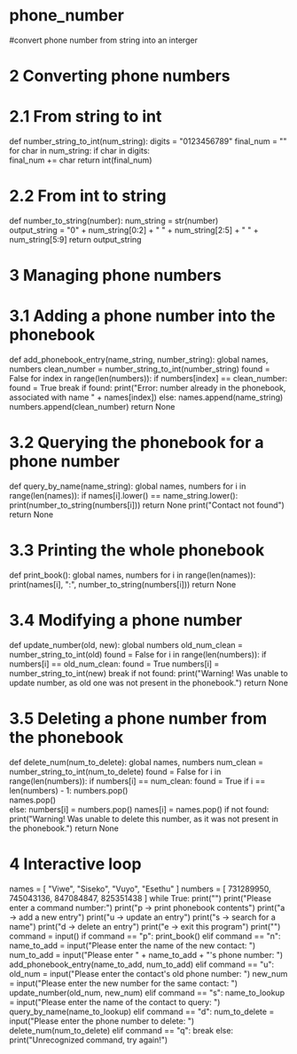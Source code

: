 # phone_number
#convert phone number from string into an interger


# 2 Converting phone numbers
# 2.1 From string to int

def number_string_to_int(num_string):
		digits = "0123456789"
		final_num = ""
		for char in num_string:
		    if char in digits:		
				    final_num += char
		return int(final_num)

# 2.2 From int to string

def number_to_string(number):
    num_string = str(number) 	
    output_string = "0" + num_string[0:2] + " " + num_string[2:5] + " " + num_string[5:9]
    return output_string

# 3 Managing phone numbers
# 3.1 Adding a phone number into the phonebook

def add_phonebook_entry(name_string, number_string): 
                global names, numbers 
                clean_number = number_string_to_int(number_string)
                found = False
                for index in range(len(numbers)):
	                   if numbers[index] == clean_number:
	                                      found = True
	                                      break
                if found:
	                   print("Error: number already in the phonebook, associated with name " + names[index])
                else:
	                names.append(name_string)
	                numbers.append(clean_number)
                return None


# 3.2 Querying the phonebook for a phone number

def query_by_name(name_string):
                global names, numbers
                for i in range(len(names)):
	                   if names[i].lower() == name_string.lower():
	                                     print(number_to_string(numbers[i]))
	                                     return None
                print("Contact not found")
                return None


# 3.3 Printing the whole phonebook

def print_book():
                global names, numbers
                for i in range(len(names)):
	                         print(names[i], ":", number_to_string(numbers[i]))
                return None

# 3.4 Modifying a phone number

def update_number(old, new):
                global numbers
                old_num_clean = number_string_to_int(old)
                found = False
                for i in range(len(numbers)):
	                 if numbers[i] == old_num_clean:
	                             found = True
	                             numbers[i] = number_string_to_int(new)
	                             break
                if not found: 
	                 print("Warning! Was unable to update number, as old one was not present in the phonebook.")
                return None


# 3.5 Deleting a phone number from the phonebook

def delete_num(num_to_delete):
                global names, numbers
                num_clean = number_string_to_int(num_to_delete)
                found = False
                for i in range(len(numbers)): 
	                 if numbers[i] == num_clean:
	                            found = True
	                            if i == len(numbers) - 1:
		                               numbers.pop()	
		                               names.pop()		
	                            else:
		                               numbers[i] = numbers.pop()
		                               names[i] = names.pop()
                if not found:
	                 print("Warning! Was unable to delete this number, as it was not present in the phonebook.")
                return None

# 4 Interactive loop


names = [ "Viwe", "Siseko", "Vuyo", "Esethu" ]
numbers = [ 731289950, 745043136, 847084847, 825351438 ]
while True:
    print("")
    print("Please enter a command number:")
    print("p -> print phonebook contents")
    print("a -> add a new entry")
    print("u -> update an entry")
    print("s -> search for a name")
    print("d -> delete an entry")
    print("e -> exit this program")
    print("")
    command = input()
    if command == "p":
	           print_book()
    elif command == "n":
	           name_to_add = input("Please enter the name of the new contact: ")
	           num_to_add = input("Please enter " + name_to_add + "'s phone number: ")
	           add_phonebook_entry(name_to_add, num_to_add)
    elif command == "u":
	           old_num = input("Please enter the contact's old phone number: ")
	           new_num = input("Please enter the new number for the same contact: ")
	           update_number(old_num, new_num)
    elif command == "s":
	           name_to_lookup = input("Please enter the name of the contact to query: ")
	           query_by_name(name_to_lookup)
    elif command == "d":
	           num_to_delete = input("Please enter the phone number to delete: ")
	           delete_num(num_to_delete)
    elif command == "q":
	           break
    else:
	           print("Unrecognized command, try again!")



